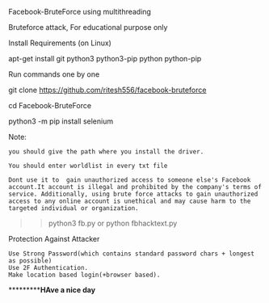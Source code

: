 Facebook-BruteForce using multithreading

Bruteforce attack, For educational purpose only


Install Requirements (on Linux)

apt-get install git python3 python3-pip python python-pip


Run commands one by one


git clone https://github.com/ritesh556/facebook-bruteforce


cd Facebook-BruteForce


python3 -m pip install selenium


Note:

    you should give the path where you install the driver.
    
    You should enter worldlist in every txt file
    
    Dont use it to  gain unauthorized access to someone else's Facebook account.It account is illegal and prohibited by the company's terms of service. Additionally, using brute force attacks to gain unauthorized access to any online account is unethical and may cause harm to the targeted individual or organization.
    
>> python3 fb.py or python fbhacktext.py


Protection Against Attacker

    Use Strong Password(which contains standard password chars + longest as possible)
    Use 2F Authentication.
    Make location based login(+browser based).



*************************HAve a nice day****************
